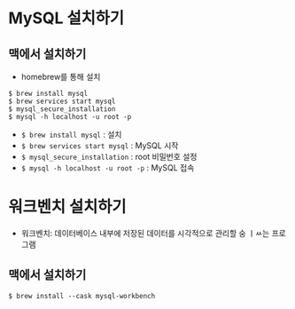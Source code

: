 # MySQL 설치하기

## 맥에서 설치하기

- homebrew를 통해 설치

```
$ brew install mysql
$ brew services start mysql
$ mysql_secure_installation
$ mysql -h localhost -u root -p
```

- `$ brew install mysql` : 설치
- `$ brew services start mysql` : MySQL 시작
- `$ mysql_secure_installation` : root 비밀번호 설정
- `$ mysql -h localhost -u root -p` : MySQL 접속

# 워크벤치 설치하기

- 워크벤치: 데이터베이스 내부에 저장된 데이터를 시각적으로 관리할 숭 ㅣㅆ는 프로그램

## 맥에서 설치하기

```
$ brew install --cask mysql-workbench
```

